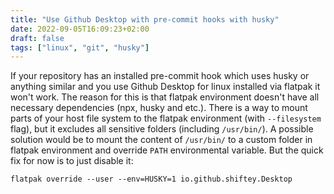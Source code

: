 ```yaml
---
title: "Use Github Desktop with pre-commit hooks with husky"
date: 2022-09-05T16:09:23+02:00
draft: false
tags: ["linux", "git", "husky"]
---
```


If your repository has an installed pre-commit hook which uses husky or anything similar and you use Github Desktop for linux installed via flatpak it won't work. The reason for this is that flatpak environment doesn't have all necessary dependencies (npx, husky and etc.). There is a way to mount parts of your host file system to the flatpak environment (with `--filesystem` flag), but it excludes all sensitive folders (including `/usr/bin/`). A possible solution would be to mount the content of `/usr/bin/` to a custom folder in flatpak environment and override `PATH` environmental variable. But the quick fix for now is to just disable it:
```
flatpak override --user --env=HUSKY=1 io.github.shiftey.Desktop
```
